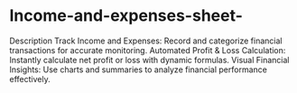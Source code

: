 # Income-and-expenses-sheet-
Description
Track Income and Expenses: Record and categorize financial transactions for accurate monitoring.
Automated Profit & Loss Calculation: Instantly calculate net profit or loss with dynamic formulas.
Visual Financial Insights: Use charts and summaries to analyze financial performance effectively.

